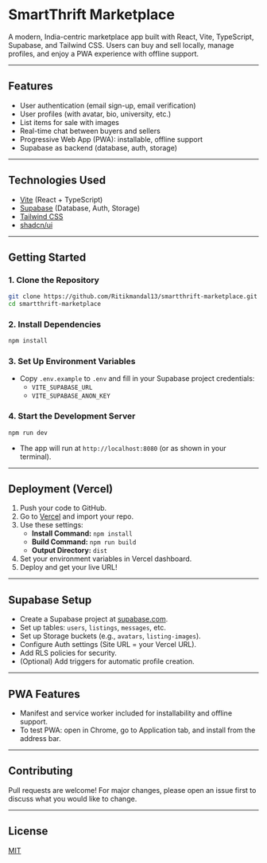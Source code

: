 # SmartThrift Marketplace

A modern, India-centric marketplace app built with React, Vite, TypeScript, Supabase, and Tailwind CSS. Users can buy and sell locally, manage profiles, and enjoy a PWA experience with offline support.

---

## Features
- User authentication (email sign-up, email verification)
- User profiles (with avatar, bio, university, etc.)
- List items for sale with images
- Real-time chat between buyers and sellers
- Progressive Web App (PWA): installable, offline support
- Supabase as backend (database, auth, storage)

---

## Technologies Used
- [Vite](https://vitejs.dev/) (React + TypeScript)
- [Supabase](https://supabase.com/) (Database, Auth, Storage)
- [Tailwind CSS](https://tailwindcss.com/)
- [shadcn/ui](https://ui.shadcn.com/)

---

## Getting Started

### 1. Clone the Repository
```sh
git clone https://github.com/Ritikmandal13/smartthrift-marketplace.git
cd smartthrift-marketplace
```

### 2. Install Dependencies
```sh
npm install
```

### 3. Set Up Environment Variables
- Copy `.env.example` to `.env` and fill in your Supabase project credentials:
  - `VITE_SUPABASE_URL`
  - `VITE_SUPABASE_ANON_KEY`

### 4. Start the Development Server
```sh
npm run dev
```
- The app will run at `http://localhost:8080` (or as shown in your terminal).

---

## Deployment (Vercel)
1. Push your code to GitHub.
2. Go to [Vercel](https://vercel.com/) and import your repo.
3. Use these settings:
   - **Install Command:** `npm install`
   - **Build Command:** `npm run build`
   - **Output Directory:** `dist`
4. Set your environment variables in Vercel dashboard.
5. Deploy and get your live URL!

---

## Supabase Setup
- Create a Supabase project at [supabase.com](https://supabase.com/).
- Set up tables: `users`, `listings`, `messages`, etc.
- Set up Storage buckets (e.g., `avatars`, `listing-images`).
- Configure Auth settings (Site URL = your Vercel URL).
- Add RLS policies for security.
- (Optional) Add triggers for automatic profile creation.

---

## PWA Features
- Manifest and service worker included for installability and offline support.
- To test PWA: open in Chrome, go to Application tab, and install from the address bar.

---

## Contributing
Pull requests are welcome! For major changes, please open an issue first to discuss what you would like to change.

---

## License
[MIT](LICENSE)

